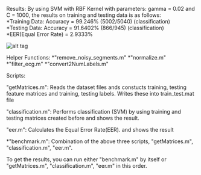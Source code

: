 Results:
By using SVM with RBF Kernel with parameters: gamma = 0.02 and C = 1000, the results on training and testing data is as follows:  
*Training Data: Accuracy = 99.246% (5002/5040) (classification)  
*Testing Data: Accuracy = 91.6402% (866/945) (classification)  
*EER(Equal Error Rate) = 2.9333%

![alt tag](https://github.com/a-ozbek/Machine-Learning/blob/master/ECG%20Biometric/eer.png)




Helper Functions: 
*"remove_noisy_segments.m"
*"normalize.m"
*"filter_ecg.m"
*"convert2NumLabels.m"


Scripts:

"getMatrices.m": Reads the dataset files ands constucts training, testing feature matrices and training, testing labels. Writes these into train_test.mat file

"classification.m": Performs classification (SVM) by using training and testing matrices created before and shows the result.

"eer.m": Calculates the Equal Error Rate(EER). and shows the result

*"benchmark.m": Combination of the above three scripts, "getMatrices.m", "classification.m", "eer.m".

To get the results, you can run either "benchmark.m" by itself or "getMatrices.m", "classification.m", "eer.m" in this order. 

